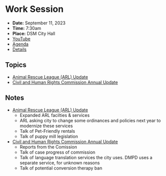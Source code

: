 # Work Session

- **Date:** September 11, 2023
- **Time:** 7:30am
- **Place:** DSM City Hall
- [YouTube](https://youtube.com/live/FXDgdFO852w)
- [Agenda](https://councildocs.dsm.city/agendas/2023/20230911CouncilWorkSession.pdf)
- [Details](https://www.dsm.city/citycouncil_detail_T60_R2472.php)

## Topics

- [Animal Rescue League (ARL) Update](https://www.dsm.city/document_center/City%20Clerk/Work%20Sessions/2023/ARL%20Update.pdf)
- [Civil and Human Rights Commission Annual Update](https://www.dsm.city/document_center/City%20Clerk/Work%20Sessions/2023/Des%20Moines%20Civil%20and%20Human%20Rights%20Annual%20Update.pdf)

## Notes

- [Animal Rescue League (ARL) Update](https://www.dsm.city/document_center/City%20Clerk/Work%20Sessions/2023/ARL%20Update.pdf)
    - Expanded ARL facilties & services
    - ARL asking city to change some ordinances and policies next year to modernize these services
    - Talk of Pet-Friendly rentals
    - Talk of puppy mill legislation
- [Civil and Human Rights Commission Annual Update](https://www.dsm.city/document_center/City%20Clerk/Work%20Sessions/2023/Des%20Moines%20Civil%20and%20Human%20Rights%20Annual%20Update.pdf)
    - Reports from the Comission
    - Talk of case progress of commission
    - Talk of language translation services the city uses. DMPD uses a separate service, for unknown reasons
    - Talk of potential conversion therapy ban
